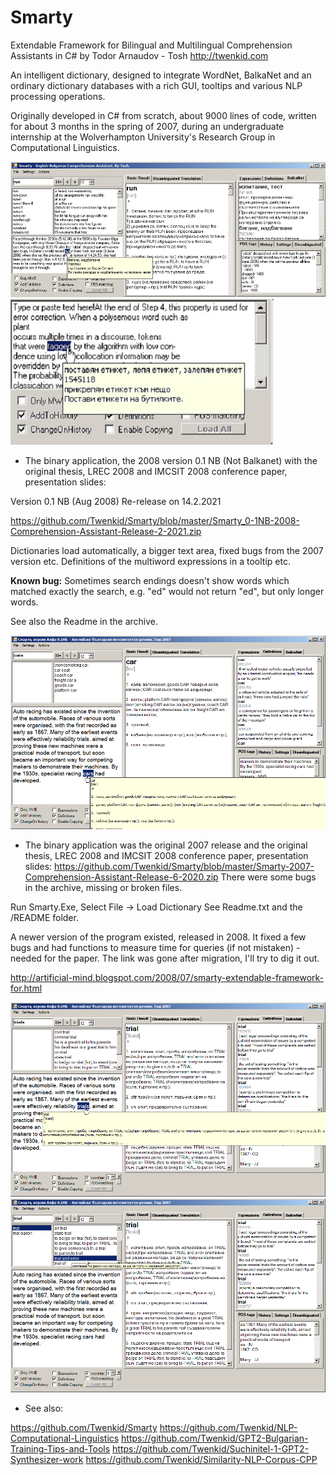# Smarty
Extendable Framework for Bilingual and Multilingual Comprehension Assistants in C# 
by Todor Arnaudov - Tosh
http://twenkid.com

An intelligent dictionary, designed to integrate WordNet, BalkaNet and an ordinary dictionary databases with a rich GUI, tooltips and various NLP processing operations.

Originally developed in C# from scratch, about 9000 lines of code, written for about 3 months in the spring of 2007, during an undergraduate internship at the Wolverhampton University's Research Group in Computational Linguistics.


<img src="https://github.com/Twenkid/Smarty/blob/master/smarty-pic1.png">
<img src="https://github.com/Twenkid/Smarty/blob/master/smarty-pic2.png">


* The binary application, the 2008 version 0.1 NB (Not Balkanet) with the original thesis, LREC 2008 and IMCSIT 2008 conference paper, presentation slides:

Version 0.1 NB (Aug 2008)
Re-release on 14.2.2021

https://github.com/Twenkid/Smarty/blob/master/Smarty_0-1NB-2008-Comprehension-Assistant-Release-2-2021.zip 

Dictionaries load automatically, a bigger text area, fixed bugs from the 2007 version etc.
Definitions of the multiword expressions in a tooltip etc.

__Known bug:__ Sometimes search endings doesn't show words which matched exactly the search, e.g. "ed" would not return "ed", but only longer words.

See also the Readme in the archive.

<img src="https://github.com/Twenkid/Smarty/blob/master/s1.png">


* The binary application was the original 2007 release and the original thesis, LREC 2008 and IMCSIT 2008 conference paper, presentation slides:
https://github.com/Twenkid/Smarty/blob/master/Smarty-2007-Comprehension-Assistant-Release-6-2020.zip 
There were some bugs in the archive, missing or broken files.

Run Smarty.Exe, Select File ->  Load Dictionary
See Readme.txt and the /README folder.

A newer version of the program existed, released in 2008. It fixed a few bugs and had functions to measure time for queries (if not mistaken) - needed for the paper. The link was gone after migration, I'll try to dig it out.

http://artificial-mind.blogspot.com/2008/07/smarty-extendable-framework-for.html


<img src="https://github.com/Twenkid/Smarty/blob/master/s2.png">

<img src="https://github.com/Twenkid/Smarty/blob/master/s3.png">


* See also: 

https://github.com/Twenkid/Smarty
https://github.com/Twenkid/NLP-Computational-Linguistics
https://github.com/Twenkid/GPT2-Bulgarian-Training-Tips-and-Tools
https://github.com/Twenkid/Suchinitel-1-GPT2-Synthesizer-work
https://github.com/Twenkid/Similarity-NLP-Corpus-CPP
